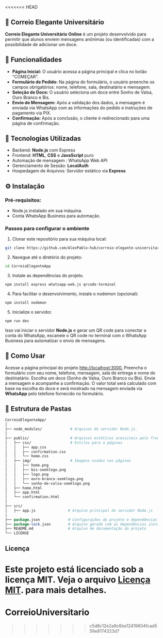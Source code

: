<<<<<<< HEAD
## 💌 Correio Elegante Universitário

**Correio Elegante Universitário Online** é um projeto desenvolvido para permitir que alunos enviem mensagens anônimas (ou identificadas) com a possibilidade de adicionar um doce.

## 🎯 Funcionalidades
- **Página Inicial:** O usuário acessa a página principal e clica no botão "COMEÇAR".
- **Formulário de Pedido:** Na página do formulário, o usuário preenche os campos obrigatórios: nome, telefone, sala, destinatário e mensagem.
- **Seleção de Doce:** O usuário seleciona um doce entre Sonho de Valsa, Ouro Branco e Bis.
- **Envio de Mensagem:** Após a validação dos dados, a mensagem é enviada via WhatsApp com as informações do pedido e instruções de pagamento via PIX.
- **Confirmação:** Após a conclusão, o cliente é redirecionado para uma página de confirmação.

## 🚀 Tecnologias Utilizadas
- Backend: **Node.js** com Express
- Frontend: **HTML**, **CSS** e **JavaScript** puro
- Automação de mensagem : WhatsApp Web API
- Gerenciamento de Sessão: **LocalAuth**
- Hospedagem de Arquivos: Servidor estático via **Express**

## ⚙️ Instalação

### Pré-requisitos:
- Node.js instalado em sua máquina.
- Conta WhatsApp Business para automação.

### Passos para configurar o ambiente
1. Clonar este repositório para sua máquina local:
```bash
git clone https://github.com/AlexPablo-hub/correio-elegante-universitario.git
```
2. Navegue até o diretório do projeto:
```bash
cd CorreioEleganteApp
```
3. Instale as dependências do projeto.
```bash
npm install express whatsapp-web.js qrcode-terminal
```
4. Para facilitar o desenvolvimento, instale o nodemon (opcional):
```bash
npm install nodemon
```
5. Inicialize o servidor.
```bash
npm run dev
```
Isso vai iniciar o servidor **Node.js** e gerar um QR code para conectar a conta do WhatsApp, escaneie o QR code no terminal com o WhatsApp Business para automatizar o envio de mensagens.

## 📝 Como Usar
Acesse a página principal do projeto <http://localhost:3000.>
Preencha o formulário com seu nome, telefone, mensagem, sala de entrega e nome do destinatário.
Escolha um doce (Sonho de Valsa, Ouro Branco ou Bis).
Envie a mensagem e acompanhe a confirmação.
O valor total será calculado com base na escolha do doce e será mostrado na mensagem enviada via **WhatsApp** pelo telefone fornecido no formulário.

## 📂 Estrutura de Pastas
```perl
CorreioEleganteApp/
│
├── node_modules/             # Arquivos do servidor Node.js.
│
├── public/                   # Arquivos estáticos acessíveis pelo frontend.
│   ├── css/                  # Estilos para a páginas
│   │   ├── app.css
│   │   ├── confirmation.css
│   │   └── home.css
│   ├── img/                  # Imagens usadas nas páginas
│   │   ├── home.png
│   │   ├── bis-seeklogo.png
│   │   ├── logo.png
│   │   ├── ouro-branco-seeklogo.png
│   │   └── sonho-de-valsa-seeklogo.png
│   ├── home.html
│   ├── app.html
│   └── confirmation.html
│
├── src/
│   ├── app.js               # Arquivo principal do servidor Node.js
|
├── package.json             # Configurações do projeto e dependências
├── package-lock.json        # Arquivo gerado com as dependências instaladas
├── README.md                # Arquivo de documentação do projeto
└── LICENSE
```
## Licença
Este projeto está licenciado sob a licença MIT. Veja o arquivo [Licença MIT](./LICENSE). para mais detalhes.
=======
# CorreioUniversitario
>>>>>>> c5d8c12e2a8c6be12419604fcad556e8174323d7
